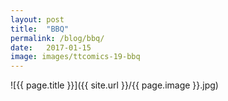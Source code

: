 ```yaml
---
layout: post
title:  "BBQ"
permalink: /blog/bbq/
date:   2017-01-15
image: images/ttcomics-19-bbq
---
```

![{{ page.title }}]({{ site.url }}/{{ page.image }}.jpg)
